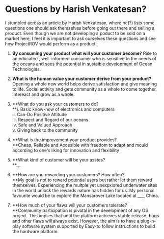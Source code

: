 # Questions by Harish Venkatesan?

I stumbled across an article by Harish Venkatesan, where he\(?\) lists some questions one should ask themselves before going out there and selling a product. Even though we are not developing a poduct to be sold on a market here, I feel it is important to ask ourselves these questions and see how ProjectROV would perform as a product.

1. **By consuming your product what will your customer become?**
   Rise to an educated , well-informed consumer who is sensitive to the needs of the oceans and sees the potential in sustaible development of Ocean Technologies.
2. **What is the human value your customer derive from your product?**  
   Opening a whole new world helps derive satisfaction and give meaning to life. Social activity and gets community as a whole to come together, intereact and grow as a whole.

3. **What do you ask your customers to do?    
   **i. Basic know-how of electronics and computers  
   ii. Can-Do Positive Attitude  
   iii. Respect and Regard of our oceans  
   iv. Safe and Valued Approach  
   v. Giving back to the community

4. **What is the improvement your product provides?    
   **Cheap, Reliable and Accesible with freedom to adapt and mould according to one's liking for innovation and flexibility

5. **What kind of customer will be your asstes?    
   **.\_.

6. **How are you rewarding your customers? How often?    
   **My goal is not to reward potential users but rather let them reward themselves. Experiencing the multple yet unexpxlored underwater sites in the world unlock the rewards nature has hidden for us. My personal favourite would be to explore the Mansarover Lake located at \_\_\_, China.

7. **How much of your flaws will your customers tolerate?    
   **Community participation is pivotal in the development of any OS project. This implies that until the platform achieves stable release, bugs and other flaws will always exist. However, the aim is to have a plug-n-play software system supported by Easy-to follow instructions to build the hardware platform.




